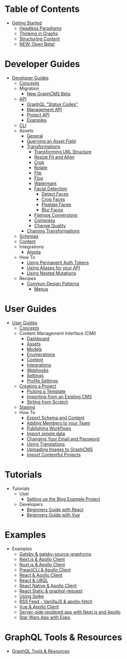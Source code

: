# Table of Contents

* [Geting Started](getting-started/getting-started.md)
    * [Headless Paradigms](getting-started/headless-paradigms.md)
    * [Thinking in Graphs](getting-started/thinking-in-graphs.md)
    * [Structuring Content](getting-started/structuring-content.md)
    * [NEW: Open Beta!](getting-started/new-graphcms-beta.md)

# Developer Guides

* [Developer Guides](developers/developers.md)
	* [Concepts](developers/concepts.md)
	* Migration
		* [New GraphCMS Beta](migration/new-graphcms-beta-migration-guide.md)
	* [API](developers/api/the-api.md)
		* [GraphQL "Status Codes"](developers/api/graphql-status-codes.md)
		* [Management API](developers/api/management-api.md)
		* [Project API](developers/api/project-api.md)
		* [Examples](developers/api/example.md)
	* [CLI](developers/cli.md)
	* Assets
		* [General](developers/assets/General.md)
		* [Querying an Asset Field](developers/assets/Querying_Assets_Field.md)
		* [Transformations](Introduction.md)
			* [Transforming URL Structure](developers/assets/Transforming_URL_Structure.md)
			* [Resize Fit and Align ](developers/assets/Resize_Fit_Align.md)
			* [Crop ](developers/assets/Crop.md)
			* [Rotate](developers/assets/Rotate.md)
			* [Flip](developers/assets/Flip.md)
			* [Flop](developers/assets/Flop.md)
			* [Watermark](developers/assets/Watermark.md)
			* [Facial Detection](Introduction.md)
				* [Detect Faces](developers/assets/facial_detection/Detect_Faces.md)
				* [Crop Faces](developers/assets/facial_detection/Crop_Faces.md)
				* [Pixelate Faces](developers/assets/facial_detection/Pixelate_Faces.md)
				* [Blur Faces](developers/assets/facial_detection/Blur_Faces.md)
			* [Filetype Conversions](developers/assets/Filetype_Conversions.md)
			* [Compress](developers/assets/Compress.md)
			* [Change Quality](developers/assets/Change_Quality.md)
		* [Chaining Transformations](developers/assets/Chanining_Transformations.md)
	* [Schemas](developers/schemas.md)
	* [Content](developers/content.md)
	* Integrations
		* [Algolia](developers/integrations/algolia.md)
	* How To
		* [Using Permanent Auth Tokens](developers/how-to/Using_permanent_auth_tokens.md)
		* [Using Aliases for your API](developers/how-to/Using_aliases_for_api.md)
		* [Using Nested Mutations](developers/how-to/Using_Nested_Mutations.md)
	* Recipes
		* [Common Design Patterns](developers/)
			* [Menus](developers/recipes/common-design-patterns/menus.md)
			<!-- * [Page Layout](developers/) -->
			<!-- * [Art Directed](developers/) -->
			<!-- * [Taxonomies](developers/) -->

# User Guides

* [User Guides](users/users.md)
	* [Concepts](users/concepts.md)
	* Content Management Interface (CMI)
		* [Dashboard](users/cmi/dashboard.md)
		* [Assets](users/cmi/assets.md)
		* [Models](users/cmi/schemas.md)
		* [Enumerations](users/cmi/enumerations.md)
		* [Content](users/cmi/content.md)
		* [Integrations ](users/cmi/integrations.md)
		* [Webhooks](users/cmi/webhooks.md)
		* [Settings](users/cmi/settings.md)
		* [Profile Settings](users/cmi/profile-settings.md)
	* [Creating a Project](users/creating-a-project.md)
		* [Picking a Template](users/creating-a-project/picking-a-template.md)
		* [Importing from an Existing CMS](users/creating-a-project/importing-from-existing-cms.md)
		* [Strting from Scratch](users/creating-a-project/starting-from-scratch.md)
	* [Staging](users/staging.md)
	* How To
		* [Export Schema and Content](users/how-to/Export_schema_and_content.md)
		* [Adding Members to your Team](users/how-to/Adding_members_to_team.md)
		* [Publishing Workflows](users/how-to/Publishing_workflow.md)
		* [Import simple data](users/how-to/Import_simple_data.md)
		* [Changing Your Email and Password](users/how-to/User_Settings.md)
		* [Using Translations](users/how-to/Using_translations.md)
		* [Uploading Images to GraphCMS](users/how-to/Uploading_images.md)
		* [Import Contentful Projects](users/how-to/Import_contentful_projects.md)

# Tutorials

* Tutorials
	* User
		* [Setting up the Blog Example Project](tutorials/users/getting-started/Setting_up_the_project.md)
	* Developers
		* [Beginners Guide with React](tutorials/developers/Beginners_Guide_With_React.md)
		* [Beginners Guide with Vue](tutorials/developers/Beginners_Guide_With_Vue.md)

# Examples

* Examples
	* [Gatsby & gatsby-source-graphcms](examples/Gatsby_Source-plugin_Blog.md)
	* [Next.js & Apollo Client](examples/Next_Apollo_Blog.md)
	* [Nuxt.js & Apollo Client](examples/Nuxt_Apollo_Blog.md)
	* [PreactCLI & Apollo Client](examples/Preact-CLI_Apollo_Blog.md)
	* [React & Apollo Client](examples/React_Apollo_Blog.md)
	* [React & URQL](examples/React_URQL_Blog.md)
	* [React Native & Apollo Client](examples/React-Native_Apollo_Blog.md)
	* [React Static & graphql-request](examples/React-Static_GraphQL_Request_Blog.md)
	* [Using Spike](examples/Spike_Vinylbase.md)
	* [RSS Feed - VanillaJS & apollo-fetch](examples/Vanillajs_Apollo-fetch_RSS_feed.md)
	* [Vue & Apollo Client](examples/Vue_Apollo_Blog.md)
	* [Server-side rendered app with Next.js and Apollo](examples/Server-side_rendered_app_with_nextjs_and_apollo.md)
	* [Star Wars App with Expo](examples/Star_Wars_Expo.md)

# GraphQL Tools & Resources

* [GraphQL Tools & Resources](graphql-tools-resources.md)